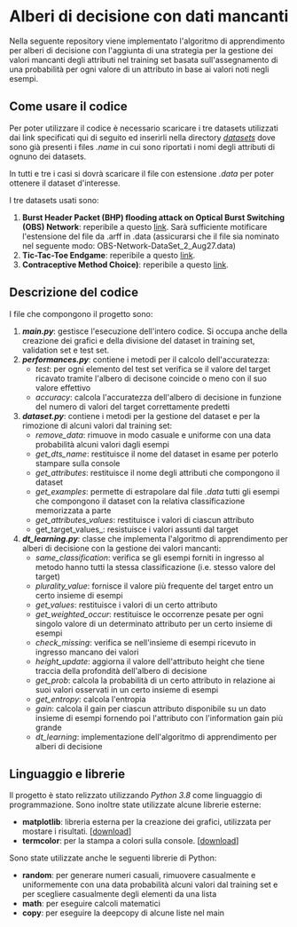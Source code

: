 # Alberi di decisione con dati mancanti
Nella seguente repository viene implementato l'algoritmo di apprendimento per alberi di decisione con l'aggiunta di una strategia per la gestione dei valori mancanti degli attributi nel training set basata sull'assegnamento di una probabilità per ogni valore di un attributo in base ai valori noti negli esempi.

## Come usare il codice
Per poter utilizzare il codice è necessario scaricare i tre datasets utilizzati dai link specificati qui di seguito ed inserirli nella directory [*datasets*](https://github.com/athos-innocenti/DecisionTree/tree/master/datasets) dove sono già presenti i files *.name* in cui sono riportati i nomi degli attributi di ognuno dei datasets.

In tutti e tre i casi si dovrà scaricare il file con estensione *.data* per poter ottenere il dataset d'interesse.

I tre datasets usati sono:
1. **Burst Header Packet (BHP) flooding attack on Optical Burst Switching (OBS) Network**: reperibile a questo [link](http://archive.ics.uci.edu/ml/datasets/Burst+Header+Packet+%28BHP%29+flooding+attack+on+Optical+Burst+Switching+%28OBS%29+Network). Sarà sufficiente motificare l'estensione del file da .arff in .data (assicurarsi che il file sia nominato nel seguente modo: OBS-Network-DataSet_2_Aug27.data)
2. **Tic-Tac-Toe Endgame**: reperibile a questo [link](http://archive.ics.uci.edu/ml/datasets/Tic-Tac-Toe+Endgame).
3. **Contraceptive Method Choice)**: reperibile a questo [link](http://archive.ics.uci.edu/ml/datasets/Contraceptive+Method+Choice).

## Descrizione del codice
I file che compongono il progetto sono:
1. _**main.py**_: gestisce l'esecuzione dell'intero codice. Si occupa anche della creazione dei grafici e della divisione del dataset in training set, validation set e test set.
2. _**performances.py**_: contiene i metodi per il calcolo dell'accuratezza:
   * _test_: per ogni elemento del test set verifica se il valore del target ricavato tramite l'albero di decisone coincide o meno con il suo valore effettivo
   * _accuracy_: calcola l'accuratezza dell'albero di decisione in funzione del numero di valori del target correttamente predetti
3. _**dataset.py**_: contiene i metodi per la gestione del dataset e per la rimozione di alcuni valori dal training set:
   * _remove_data_: rimuove in modo casuale e uniforme con una data probabilità alcuni valori dagli esempi
   * _get_dts_name_: restituisce il nome del dataset in esame per poterlo stampare sulla console
   * _get_attributes_: restituisce il nome degli attributi che compongono il dataset
   * _get_examples_: permette di estrapolare dal file *.data* tutti gli esempi che compongono il dataset con la relativa classificazione memorizzata a parte
   * _get_attributes_values_: restituisce i valori di ciascun attributo
   * get_target_values_: resistuisce i valori assunti dal target
4. _**dt_learning.py**_: classe che implementa l'algoritmo di apprendimento per alberi di decisione con la gestione dei valori mancanti:
   * _same_classification_: verifica se gli esempi forniti in ingresso al metodo hanno tutti la stessa classificazione (i.e. stesso valore del target)
   * _plurality_value_: fornisce il valore più frequente del target entro un certo insieme di esempi
   * _get_values_: restituisce i valori di un certo attributo
   * _get_weighted_occur_: restituisce le occorrenze pesate per ogni singolo valore di un determinato attributo per un certo insieme di esempi
   * _check_missing_: verifica se nell'insieme di esempi ricevuto in ingresso mancano dei valori
   * _height_update_: aggiorna il valore dell'attributo height che tiene traccia della profondità dell'albero di decisione
   * _get_prob_: calcola la probabilità di un certo attributo in relazione ai suoi valori osservati in un certo insieme di esempi
   * _get_entropy_: calcola l'entropia
   * _gain_: calcola il gain per ciascun attributo disponibile su un dato insieme di esempi fornendo poi l'attributo con l'information gain più grande
   * _dt_learning_: implementazione dell'algoritmo di apprendimento per alberi di decisione

## Linguaggio e librerie
Il progetto è stato relizzato utilizzando *Python 3.8* come linguaggio di programmazione. Sono inoltre state utilizzate alcune librerie esterne:
* **matplotlib**: libreria esterna per la creazione dei grafici, utilizzata per mostare i risultati. [[download](https://matplotlib.org/users/installing.html)]
* **termcolor**: per la stampa a colori sulla console. [[download](https://pypi.org/project/termcolor/)]

Sono state utilizzate anche le seguenti librerie di Python:
* **random**: per generare numeri casuali, rimuovere casualmente e uniformemente con una data probabilità alcuni valori dal training set e per scegliere casualmente degli elementi da una lista
* **math**: per eseguire calcoli matematici
* **copy**: per eseguire la deepcopy di alcune liste nel main
